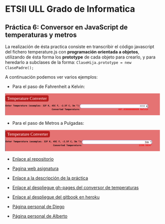 # ETSII ULL Grado de Informatica

## Práctica 6: Conversor en JavaScript de temperaturas y metros
La realización de ésta practica consiste en transcribir el código javascript del fichero temperature.js con **programación orientada a objetos**, utilizando de ésta forma los **prototype** de cada objeto para crearlo, y para heredarlo a subclases de la forma:
``
ClaseHija.prototype = new ClasePadre();
``

A continuación podemos ver varios ejemplos:
* Para el paso de Fahrenheit a Kelvin:
<img src="images/uno.png">

* Para el paso de Metros a Pulgadas:
<img src="images/dos.png">


* [Enlace al repositorio](https://github.com/ULL-ESIT-DSI-1617/programacion-orientada-a-objetos-y-herencia-en-javascript-alberto-diego-35l1-1)
* [Pagina web asignatura](https://campusvirtual.ull.es/1617/course/view.php?id=1136)
* [Enlace a la descripción de la práctica](https://casianorodriguezleon.gitbooks.io/ull-esit-1617/content/practicas/practicaoop.html)
* [Enlace al despliegue gh-pages del conversor de temperaturas](https://ull-esit-dsi-1617.github.io/programacion-orientada-a-objetos-y-herencia-en-javascript-alberto-diego-35l1-1/)
* [Enlace al despliegue del gitbook en heroku]()

* [Página personal de Diego](https://alu0100761252.github.io)
* [Página personal de Alberto](https://alu0100825510.github.io)
